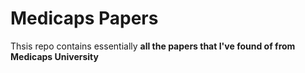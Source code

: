# Medicaps Papers

Thsis repo contains essentially __all the papers that I've found of from Medicaps University__  
